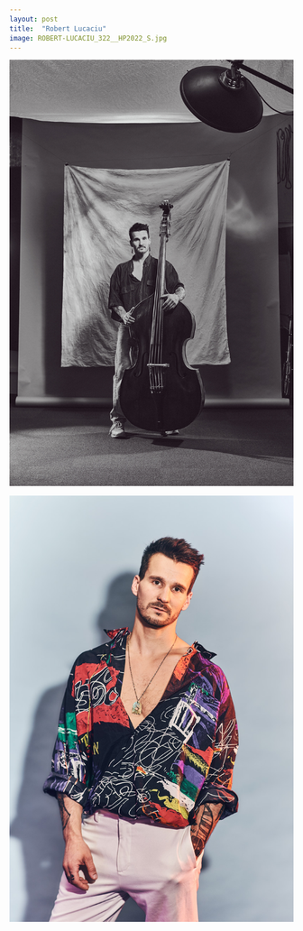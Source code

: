 ```yaml
---
layout: post
title:  "Robert Lucaciu"
image: ROBERT-LUCACIU_322__HP2022_S.jpg
---
```


![alt text](./assets/img/photos/series/lucaciu/ROBERT-LUCACIU_145_HP2022.jpg)

![alt text](./assets/img/photos/series/lucaciu/ROBERT-LUCACIU_291_HP2022.jpg)
